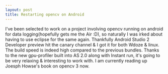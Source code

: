 ```yaml
---
layout: post
title: Restarting opencv on Android
---
```


I've been selected to work on a project involving opencv running on android for data logging(hopefully gets me the Air :D), 
so naturally I was irked about having to use eclipse for the same again. Thankfully Android Studio 2 Developer preview hit the 
canary channel & I got it for both Wdoze & linux. The build speed is indeed high compared to the previous bundles. Thanks to the 
new gpu-profiler built into AS 2.0 along with Instant run, it's going to be very relaxing & interesting to work with. 
I am currently reading up Joesph Howse's book on opencv 3 now.
